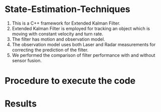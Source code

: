 # State-Estimation-Techniques
1. This is a C++ framework for Extended Kalman Filter. 
2. Extended Kalman Filter is employed for tracking an object which is moving with constant velocity and turn rate. 
3. The filter has motion and observation model. 
4. The observation model uses both Laser and Radar measurements for correcting the prediction of the filter. 
5. We performed the comparison of filter performance with and without sensor fusion. 

# Procedure to execute the code


# Results
